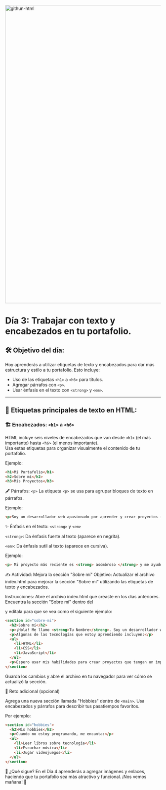 <img width="960" alt="githun-html" src="https://github.com/user-attachments/assets/c26f8fcf-f0e5-4d52-bfcd-826e5218499b" />

# Día 3: Trabajar con texto y encabezados en tu portafolio.

## 🛠️ Objetivo del día:

Hoy aprenderás a utilizar etiquetas de texto y encabezados para dar más estructura y estilo a tu portafolio. Esto incluye:
- Uso de las etiquetas `<h1>` a `<h6>` para títulos.
- Agregar párrafos con `<p>`.
- Usar énfasis en el texto con `<strong>` y `<em>`.

---

## 📜 Etiquetas principales de texto en HTML:

### 🏗️ Encabezados: `<h1>` a `<h6>`
HTML incluye seis niveles de encabezados que van desde `<h1>` (el más importante) hasta `<h6>` (el menos importante).  
Usa estas etiquetas para organizar visualmente el contenido de tu portafolio.

Ejemplo:
```html
<h1>Mi Portafolio</h1>
<h2>Sobre mí</h2>
<h3>Mis Proyectos</h3>
```
🖋️ Párrafos: `<p>`
La etiqueta `<p>` se usa para agrupar bloques de texto en párrafos.

Ejemplo:
```html
<p>Soy un desarrollador web apasionado por aprender y crear proyectos innovadores.</p>

```
✨ Énfasis en el texto: `<strong>` y `<em>`


`<strong>`: Da énfasis fuerte al texto (aparece en negrita).

`<em>`: Da énfasis sutil al texto (aparece en cursiva).

Ejemplo:
```html
<p> Mi proyecto más reciente es <strong> asombroso </strong> y me ayudó a aprender <em> mucho </em>.</p>

```
✍️ Actividad: Mejora la sección "Sobre mí" 
Objetivo:
Actualizar el archivo index.html para mejorar la sección "Sobre mí" utilizando las etiquetas de texto y encabezados.

Instrucciones:
Abre el archivo index.html que creaste en los días anteriores.
Encuentra la sección "Sobre mí" dentro del <main> y edítala para que se vea como el siguiente ejemplo:
```html
<section id="sobre-mi">
  <h2>Sobre mí</h2>
  <p>¡Hola! Me llamo <strong>Tu Nombre</strong>. Soy un desarrollador web en formación con muchas ganas de aprender y crecer en este mundo tecnológico.</p>
  <p>Algunas de las tecnologías que estoy aprendiendo incluyen:</p>
  <ul>
    <li>HTML</li>
    <li>CSS</li>
    <li>JavaScript</li>
  </ul>
  <p>Espero usar mis habilidades para crear proyectos que tengan un impacto positivo.</p>
</section>

```

Guarda los cambios y abre el archivo en tu navegador para ver cómo se actualizó la sección.

🌟 Reto adicional (opcional)

Agrega una nueva sección llamada "Hobbies" dentro de `<main>`. Usa encabezados y párrafos para describir tus pasatiempos favoritos.

Por ejemplo:
```html
<section id="hobbies">
  <h2>Mis hobbies</h2>
  <p>Cuando no estoy programando, me encanta:</p>
  <ul>
    <li>Leer libros sobre tecnología</li>
    <li>Escuchar música</li>
    <li>Jugar videojuegos</li>
  </ul>
</section>
```

🌱 ¿Qué sigue?
En el Día 4 aprenderás a agregar imágenes y enlaces, haciendo que tu portafolio sea más atractivo y funcional. ¡Nos vemos mañana! 🚀



